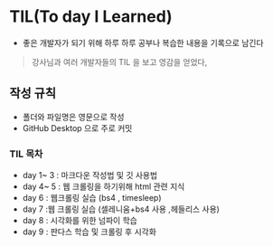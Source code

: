 # TIL(To day I Learned)
- 좋은 개발자가 되기 위해 하루 하루 공부나 복습한 내용을 기록으로 남긴다
>강사님과 여러 개발자들의 TIL 을 보고 영감을 얻었다,

## 작성 규칙
- 폴더와 파일명은 영문으로 작성
- GitHub Desktop 으로 주로 커밋

### TIL 목차
- day 1~ 3 : 마크다운 작성법 및 깃 사용법
- day 4~ 5 : 웹 크롤링을 하기위해 html 관련 지식
- day 6 : 웹크롤링 실습 (bs4 , timesleep)
- day 7 :웹 크롤링 실습 (셀레니움+bs4 사용 ,헤들리스 사용)
- day 8 : 시각화를 위한 넘파이 학습
- day 9 : 판다스 학습 및 크롤링 후 시각화